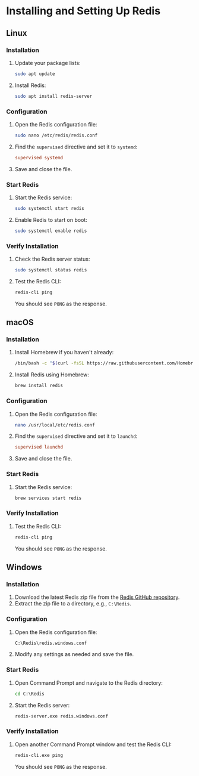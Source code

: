 # Installing and Setting Up Redis

## Linux

### Installation
1. Update your package lists:
    ```bash
    sudo apt update
    ```
2. Install Redis:
    ```bash
    sudo apt install redis-server
    ```

### Configuration
1. Open the Redis configuration file:
    ```bash
    sudo nano /etc/redis/redis.conf
    ```
2. Find the `supervised` directive and set it to `systemd`:
    ```conf
    supervised systemd
    ```
3. Save and close the file.

### Start Redis
1. Start the Redis service:
    ```bash
    sudo systemctl start redis
    ```
2. Enable Redis to start on boot:
    ```bash
    sudo systemctl enable redis
    ```

### Verify Installation
1. Check the Redis server status:
    ```bash
    sudo systemctl status redis
    ```
2. Test the Redis CLI:
    ```bash
    redis-cli ping
    ```
    You should see `PONG` as the response.

## macOS

### Installation
1. Install Homebrew if you haven't already:
    ```bash
    /bin/bash -c "$(curl -fsSL https://raw.githubusercontent.com/Homebrew/install/HEAD/install.sh)"
    ```
2. Install Redis using Homebrew:
    ```bash
    brew install redis
    ```

### Configuration
1. Open the Redis configuration file:
    ```bash
    nano /usr/local/etc/redis.conf
    ```
2. Find the `supervised` directive and set it to `launchd`:
    ```conf
    supervised launchd
    ```
3. Save and close the file.

### Start Redis
1. Start the Redis service:
    ```bash
    brew services start redis
    ```

### Verify Installation
1. Test the Redis CLI:
    ```bash
    redis-cli ping
    ```
    You should see `PONG` as the response.

## Windows

### Installation
1. Download the latest Redis zip file from the [Redis GitHub repository](https://github.com/microsoftarchive/redis/releases).
2. Extract the zip file to a directory, e.g., `C:\Redis`.

### Configuration
1. Open the Redis configuration file:
    ```bash
    C:\Redis\redis.windows.conf
    ```
2. Modify any settings as needed and save the file.

### Start Redis
1. Open Command Prompt and navigate to the Redis directory:
    ```cmd
    cd C:\Redis
    ```
2. Start the Redis server:
    ```cmd
    redis-server.exe redis.windows.conf
    ```

### Verify Installation
1. Open another Command Prompt window and test the Redis CLI:
    ```cmd
    redis-cli.exe ping
    ```
    You should see `PONG` as the response.
